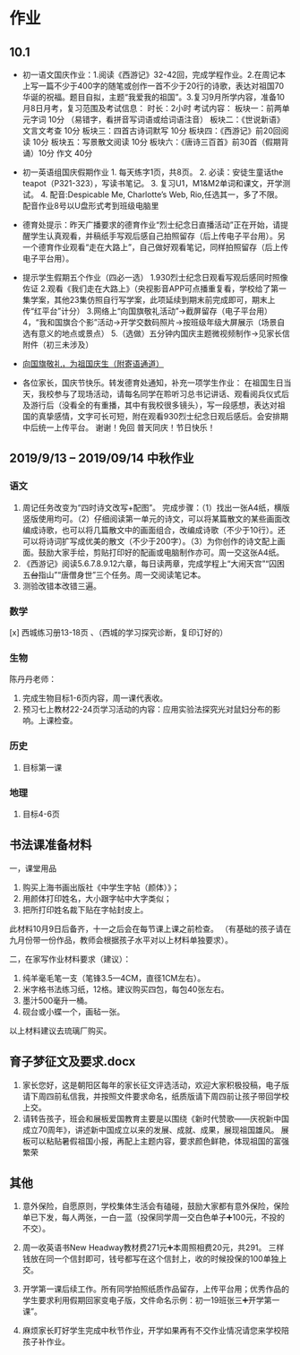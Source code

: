 # 作业

## 10.1

* 初一语文国庆作业：1.阅读《西游记》32-42回，完成学程作业。2.在周记本上写一篇不少于400字的随笔或创作一首不少于20行的诗歌，表达对祖国70华诞的祝福。题目自拟，主题“我爱我的祖国”。3.复习9月所学内容，准备10月8日月考，复习范围及考试信息：
时长：2小时
考试内容：
板块一：前两单元字词  10分
（易错字，看拼音写词语或给词语注音）
板块二：《世说新语》文言文考查  10分
板块三：四首古诗词默写  10分
板块四：《西游记》前20回阅读  10分
板块五：写景散文阅读  10分
板块六：《唐诗三百首》前30首（假期背诵）10分
作文 40分

* 初一英语组国庆假期作业
1. 每天练字1页，共8页。
2. 必读：安徒生童话the teapot（P321-323），写读书笔记。
3. 复习U1，M1&M2单词和课文，开学测试。
4. 配音:Despicable Me, Charlotte’s Web, Rio,任选其一，多了不限。
配音作业8号以U盘形式考到班级电脑里

* 德育处提示：昨天广播要求的德育作业“烈士纪念日直播活动”正在开始，请提醒学生认真观看，并稿纸手写观后感自己拍照留存（后上传电子平台用）。另一个德育作业观看“走在大路上”，自己做好观看笔记，同样拍照留存（后上传电子平台用）。

* 提示学生假期五个作业（四必一选）
1.930烈士纪念日观看写观后感同时照像佐证
2.观看《我们走在大路上》（央视影音APP可点播重复看，学校给了第一集学案，其他23集仿照自行写学案，此项延续到期末前完成即可，期末上传“红平台”计分）
3.网络上“向国旗敬礼活动”→截屏留存（电子平台用）
4，“我和国旗合个影”活动→开学交数码照片→按班级年级大屏展示（场景自选有意义的地点或景点）
5.（选做）五分钟内国庆主题微视频制作→见家长信附件（初三未涉及）

* [向国旗敬礼，为祖国庆生（附寄语通道）](https://mp.weixin.qq.com/s?__biz=MzA3MDEzOTkzNw==&mid=2653475235&idx=1&sn=823b5366265593c86fb6eedcb748b9f7&chksm=851d18edb26a91fb1b3b73dbb23b7d49b532d469f98e2c128b1f2176f927a83234197fbddce0&mpshare=1&scene=1&srcid=&sharer_sharetime=1569811030910&sharer_shareid=e3452fe4a2aa9057acf716c221f92496&key=b2048e1e8c8a90c02cdf4da30dbf3e0ac98cf2387996dba931c51afa6d83021f77225b37b14011707dfcf30f24551178a8059432edf7c7cdf006ae822bad7aa7dea7e3a02d412279b2c4d0051eef1a98&ascene=1&uin=MTA2MzQyMzc4Mg%3D%3D&devicetype=Windows+10&version=62060833&lang=zh_CN&pass_ticket=BdtyNEKSuWT0EpwXUCBVRjegHquI0ucbVu4fG%2B%2BswtjajrGW1AgJ7sZsrSjU27wn)

* 各位家长，国庆节快乐。转发德育处通知，补充一项学生作业：
在祖国生日当天，我校参与了现场活动，请每名同学在聆听习总书记讲话、观看阅兵仪式后及游行后（没看全的有重播，其中有我校很多镜头），写一段感想，表达对祖国的真挚感情，文字可长可短，附在观看930烈士纪念日观后感后。会安排期中后统一上传平台。
谢谢！免回
普天同庆！节日快乐！

## 2019/9/13 – 2019/09/14 中秋作业

### 语文

1. 周记任务改变为“四时诗文改写+配图”。
完成步骤：（1）找出一张A4纸，横版竖版使用均可。（2）仔细阅读第一单元的诗文，可以将某篇散文的某些画面改编成诗歌，也可以将几篇散文中的画面组合，改编成诗歌（不少于10行）。还可以将诗词扩写成优美的散文（不少于200字）。（3）为你创作的诗文配上画面。鼓励大家手绘，剪贴打印好的配画或电脑制作亦可。周一交这张A4纸。
2. 《西游记》阅读5.6.7.8.9.12六章，每日读两章，完成学程上“大闹天宫”“囚困五~~台~~指山”“唐僧身世”三个任务。周一交阅读笔记本。
3. 测验改错本改错三遍。

### 数学

[x] 西城练习册13-18页 、（西城的学习探究诊断，复印订好的）

### 生物

陈丹丹老师：

1. 完成生物目标1-6页内容，周一课代表收。
2. 预习七上教材22-24页学习活动的内容：应用实验法探究光对鼠妇分布的影响。上课检查。

### 历史

1. 目标第一课

### 地理

1. 目标4-6页

## 书法课准备材料

一，课堂用品

1. 购买上海书画出版社《中学生字帖（颜体）》；
2. 用颜体打印姓名，大小跟字帖中大字类似；
3. 把所打印姓名裁下贴在字帖封皮上。

此材料10月9日后备齐，十一之后会在每节课上课之前检查。
（有基础的孩子请在九月份带一份作品，教师会根据孩子水平对以上材料单独要求）。

二，在家写作业材料要求（建议）：

1. 纯羊毫毛笔一支（笔锋3.5—4CM，直径1CM左右）。
2. 米字格书法练习纸，12格。建议购买四包，每包40张左右。
3. 墨汁500毫升一桶。
4. 砚台或小蝶一个，画毡一张。

以上材料建议去琉璃厂购买。

## 育子梦征文及要求.docx

1. 家长您好，这是朝阳区每年的家长征文评选活动，欢迎大家积极投稿，电子版请下周四前私信我，并按照文件要求命名，纸质版请下周四前让孩子带回学校上交。
2. 请转告孩子，班会和展板爱国教育主要是以围绕《新时代赞歌——庆祝新中国成立70周年》，讲述新中国成立以来的发展、成就、成果，展现祖国雄风。
展板可以粘贴暑假祖国小报，再配上主题内容，要求颜色鲜艳，体现祖国的富强繁荣

## 其他

1. 意外保险，自愿原则，学校集体生活会有磕碰，鼓励大家都有意外保险，保险单已下发，每人两张，一白一蓝（投保同学周一交白色单子➕100元，不投的不交）。

2. 周一收英语书New Headway教材费271元➕本周照相费20元，共291。
三样钱放在同一个信封即可，钱号都写在这个信封上，收的时候投保的100单独上交。

3. 开学第一课后续工作。所有同学拍照纸质作品留存，上传平台用；优秀作品的学生要求利用假期回家变电子版，文件命名示例：初一19班张三➕开学第一课”。

4. 麻烦家长盯好学生完成中秋节作业，开学如果再有不交作业情况请您来学校陪孩子补作业。
